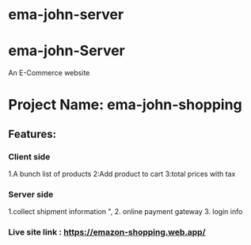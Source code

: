 # ema-john-server
# ema-john-Server
An E-Commerce website

# Project Name: ema-john-shopping
## Features:
### Client side
1.A bunch list of products
2:Add product to cart
3:total prices with tax

### Server side 
1.collect shipment information ",
2. online payment gateway
3. login info
### Live site link :  https://emazon-shopping.web.app/
